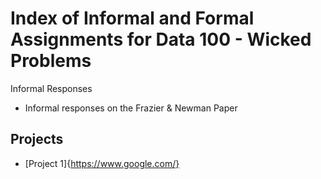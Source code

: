 # Index of Informal and Formal Assignments for Data 100 - Wicked Problems

Informal Responses
* Informal responses on the Frazier & Newman Paper

## Projects
* [Project 1]{https://www.google.com/}


